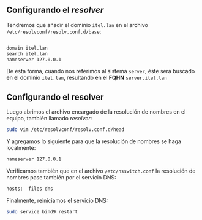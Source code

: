 ## Configurando el _resolver_

Tendremos que añadir el dominio `itel.lan` en el archivo `/etc/resolvconf/resolv.conf.d/base`:

```apache

domain itel.lan
search itel.lan
nameserver 127.0.0.1
```

De esta forma, cuando nos referimos al sistema `server`, éste será buscado en el dominio `itel.lan`, resultando en el **FQHN** `server.itel.lan`

## Configurando el resolver
Luego abrimos el archivo encargado de la resolución de nombres en el equipo, también llamado _resolver_:

```bash
sudo vim /etc/resolvconf/resolv.conf.d/head
```

Y agregamos lo siguiente para que la resolución de nombres se haga localmente:

```bash
nameserver 127.0.0.1
```

Verificamos también que en el archivo `/etc/nsswitch.conf` la resolución de nombres pase también por el servicio DNS:

```bash
hosts:  files dns
```

Finalmente, reiniciamos el servicio DNS:

```bash
sudo service bind9 restart
```
